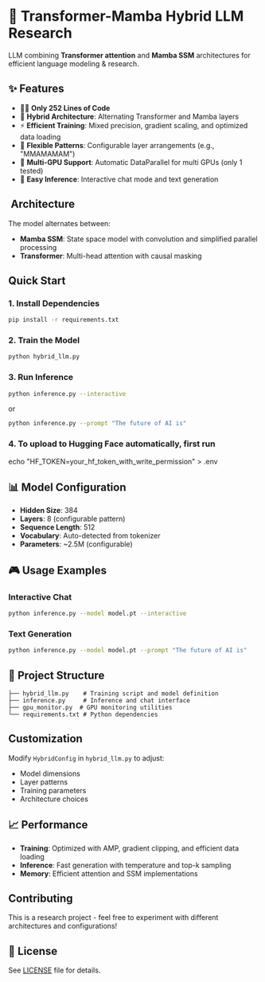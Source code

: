# 🚀 Transformer-Mamba Hybrid LLM Research

LLM combining **Transformer attention** and **Mamba SSM** architectures for efficient language modeling & research.

## ✨ Features

- 🧑‍💻 **Only 252 Lines of Code**
- 🔄 **Hybrid Architecture**: Alternating Transformer and Mamba layers
- ⚡ **Efficient Training**: Mixed precision, gradient scaling, and optimized data loading
- 🎯 **Flexible Patterns**: Configurable layer arrangements (e.g., "MMAMAMAM")
- 🚀 **Multi-GPU Support**: Automatic DataParallel for multi GPUs (only 1 tested)
- 💾 **Easy Inference**: Interactive chat mode and text generation

## ️ Architecture

The model alternates between:
- **Mamba SSM**: State space model with convolution and simplified parallel processing
- **Transformer**: Multi-head attention with causal masking

##  Quick Start

### 1. Install Dependencies
```bash
pip install -r requirements.txt
```

### 2. Train the Model
```bash
python hybrid_llm.py
```

### 3. Run Inference
```bash
python inference.py --interactive
```
or

```bash
python inference.py --prompt "The future of AI is"
```

### 4. To upload to Hugging Face automatically, first run
echo "HF_TOKEN=your_hf_token_with_write_permission" > .env

## 📊 Model Configuration

- **Hidden Size**: 384
- **Layers**: 8 (configurable pattern)
- **Sequence Length**: 512
- **Vocabulary**: Auto-detected from tokenizer
- **Parameters**: ~2.5M (configurable)

## 🎮 Usage Examples

### Interactive Chat
```bash
python inference.py --model model.pt --interactive
```

### Text Generation
```bash
python inference.py --model model.pt --prompt "The future of AI is"
```

## 📁 Project Structure

```
├── hybrid_llm.py    # Training script and model definition
├── inference.py     # Inference and chat interface
├── gpu_monitor.py  # GPU monitoring utilities
└── requirements.txt # Python dependencies
```

##  Customization

Modify `HybridConfig` in `hybrid_llm.py` to adjust:
- Model dimensions
- Layer patterns
- Training parameters
- Architecture choices

## 📈 Performance

- **Training**: Optimized with AMP, gradient clipping, and efficient data loading
- **Inference**: Fast generation with temperature and top-k sampling
- **Memory**: Efficient attention and SSM implementations

##  Contributing

This is a research project - feel free to experiment with different architectures and configurations!

## 📄 License

See [LICENSE](LICENSE) file for details.